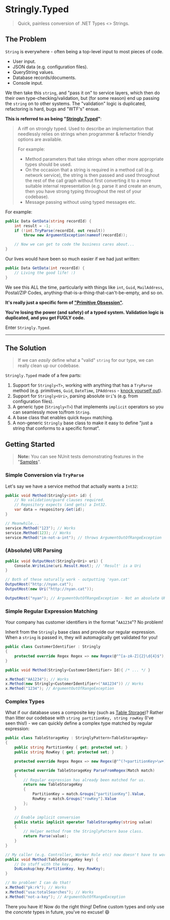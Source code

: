 # Stringly.Typed

> Quick, painless conversion of .NET Types <> Strings.

## The Problem

`String` is everywhere - often being a top-level input to most pieces of code.

- User input.
- JSON data (e.g. configuration files).
- QueryString values.
- Database records/documents.
- Console input.

We then take this `string`, and "pass it on" to service layers, which then do their own type-checking/validation, but (for some reason) end up passing the `string` on to other systems. The "validation" logic is duplicated, refactoring is hard, bugs and "WTF's" ensue.

**This is referred to as being "[Stringly Typed](https://blog.codinghorror.com/new-programming-jargon/)"**:

> A riff on strongly typed. Used to describe an implementation that needlessly relies on strings when programmer & refactor friendly options are available.
> 
> For example:
>
> * Method parameters that take strings when other more appropriate types should be used.
> * On the occasion that a string is required in a method call (e.g. network service), the string is then passed and used throughout the rest of the call graph without first converting it to a more suitable internal representation (e.g. parse it and create an enum, then you have strong typing throughout the rest of your codebase).
> * Message passing without using typed messages etc.

For example:

```cs
public Data GetData(string recordId) {
    int result = -1;
    if (!int.TryParse(recordId, out result))
        throw new ArgumentException(nameof(recordId));

    // Now we can get to code the business cares about...
}
```

Our lives would have been so much easier if we had just written:

```cs
public Data GetData(int recordId) {
    // Living the good life! :)
}
```

We see this ALL the time, particularly with things like `int`, `Guid`, `MailAddress`, Postal/ZIP Codes, anything-that-is-a-thing-that-can't-be-empty, and so on.

**It's really just a specific form of ["Primitive Obsession"](https://sourcemaking.com/refactoring/smells/primitive-obsession).**

**You're losing the power (and safety) of a typed system. Validation logic is duplicated, and you get FUGLY code.**

Enter `Stringly.Typed`.

****

## The Solution

> If we can _easily_ define what a "valid" `string` for our type, we can really clean up our codebase.

`Stringly.Typed` made of a few parts:

1. Support for `Stringly<T>`, working with anything that has a `TryParse` method (e.g. primitives, `Guid`, `DateTime`, `IPAddress` - [knock yourself out](https://www.google.co.uk/search?q=.net+tryparse+site%3Ahttps%3A%2F%2Fmsdn.microsoft.com%2Fen-us)).
1. Support for `Stringly<Uri>`, parsing absolute `Uri`'s (e.g. from configuration files).
1. A generic type (`Stringly<T>`) that implements `implicit` operators so you can seamlessly move to/from `String`.
1. A base class that enables quick `Regex` matching.
1. A non-generic `Stringly` base class to make it easy to define "just a string that conforms to a specific format".

## Getting Started

> **Note:** You can see NUnit tests demonstrating features in the "[Samples](https://github.com/mission202/Stringly.Typed/blob/master/tests/StringlyTyped.Tests/Samples.cs)".

### Simple Conversion via `TryParse`

Let's say we have a service method that actually wants a `Int32`:

```cs
public void Method(Stringly<int> id) {
    // No validation/guard clauses required.
    // Repository expects (and gets) a Int32.
    var data = respository.Get(id);
}

// Meanwhile...
service.Method("123"); // Works
service.Method(123); // Works
service.Method("im-not-a-int"); // throws ArgumentOutOfRangeException
```

### (Absolute) URI Parsing

```cs
public void OutputHost(Stringly<Uri> uri) {
    Console.WriteLine(uri.Result.Host); // 'Result' is a Uri
}

// Both of these naturally work - outputting 'nyan.cat'
OutputHost("http://nyan.cat");
OutputHost(new Uri("http://nyan.cat"));

OutputHost("nyan"); // ArgumentOutOfRangeException - Not an absolute URI.
```

### Simple Regular Expression Matching

Your company has customer identifiers in the format "`AA1234`"? No problem!

Inherit from the `Stringly` base class and provide our regular expression. When a `string` is passed in, they will automagically get validated for you!

```cs
public class CustomerIdentifier : Stringly
{
    protected override Regex Regex => new Regex(@"^[a-zA-Z]{2}\d{4}$");
}

public void Method(Stringly<CustomerIdentifier> Id){ /* ... */ }

x.Method("AA1234"); // Works
x.Method(new Stringly<CustomerIdentifier>("AA1234")) // Works
x.Method("1234"); // ArgumentOutOfRangeException
```

### Complex Types

What if our database uses a composite key (such as [Table Storage](https://azure.microsoft.com/en-gb/services/storage/tables/))?
Rather than litter our codebase with `string partitionKey, string rowKey` (I've seen this!) - we can quickly define a complex type matched by regular expression:

```cs
public class TableStorageKey : StringlyPattern<TableStorageKey>
{
    public string PartitionKey { get; protected set; }
    public string RowKey { get; protected set; }

    protected override Regex Regex => new Regex(@"^(?<partitionKey>\w+):(?<rowKey>\w+)$");

    protected override TableStorageKey ParseFromRegex(Match match)
    {
        // Regular expression has already been matched for us.
        return new TableStorageKey
        {
            PartitionKey = match.Groups["partitionKey"].Value,
            RowKey = match.Groups["rowKey"].Value
        };
    }

    // Enable implicit conversion
    public static implicit operator TableStorageKey(string value)
    {
        // Helper method from the StringlyPattern base class.
        return Parse(value);
    }
}

// My caller (e.g. Controller, Worker Role etc) now doesn't have to work hard to parse strings.
public void Method(TableStorageKey key) {
    // Do stuff with the key..
    DoALookup(key.PartitionKey, key.RowKey);
}

// No problem! I can do that!
x.Method("pk:rk"); // Works
x.Method("usa:totalSearches"); // Works
x.Method("not-a-key"); // ArgumentOutOfRangeException
```

There you have it! Now do the right thing! Define custom types and only use the _concrete_ types in future, you've no excuse! :smile: